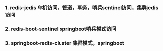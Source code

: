 ### 1. redis-jedis 单机访问，管道，事务，哨兵sentinel访问，集群jedis访问
### 2. redis-boot-sentinel springboot哨兵模式访问
### 3. springboot-redis-cluster 集群模式，springboot